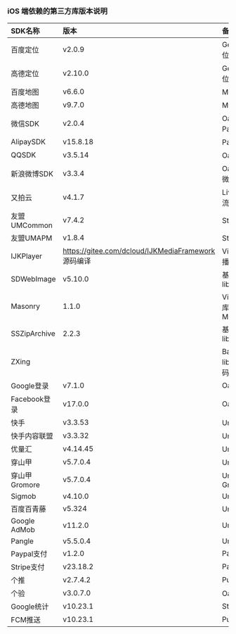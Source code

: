 ### iOS 端依赖的第三方库版本说明

|SDK名称|版本|备注（使用模块）|
|:--|:--|:--|
|百度定位|v2.0.9|Geolocation/百度定位模块 |
|高德定位|v2.10.0|Geolocation/高德定位 |
|百度地图|v6.6.0|Maps/百度地图 |
|高德地图|v9.7.0|Maps/高德地图 |
|微信SDK|v2.0.4|Oauth、Share、Payment/微信|
|AlipaySDK|v15.8.18|Payment/支付宝|
|QQSDK|v3.5.14|Oauth、Share/QQ|
|新浪微博SDK|v3.3.4|Oauth、Share/新浪微博|
|又拍云|v4.1.7|LivePusher（直播推流）|
|友盟UMCommon|v7.4.2|Statistic(友盟统计)|
|友盟UMAPM|v1.8.4|Statistic(友盟统计)|
|IJKPlayer|https://gitee.com/dcloud/IJKMediaFramework 源码编译|VideoPlayer（视频播放）|
|SDWebImage|v5.10.0|基础库/对应的库 libSDWebImage.a |
|Masonry|1.1.0|VideoPlayer/对应的库 Masonry.framework|
|SSZipArchive|2.2.3|基础库/对应的库 libcoreSupport.a|
| ZXing ||Barcode/对应的库 libDCUniZXing.a 源码已修改|
|Google登录|v7.1.0|Oauth/Google|
|Facebook登录|v17.0.0|Oauth/Facebook|
|快手|v3.3.53|UniAD/快手|
|快手内容联盟|v3.3.32|UniAD/快手内容联盟|
|优量汇|v4.14.45|UniAD/优量汇|
|穿山甲|v5.7.0.4|UniAD/穿山甲|
|穿山甲Gromore|v5.7.0.4|UniAD/穿山甲Gromore|
|Sigmob|v4.10.0|UniAD/Sigmob|
|百度百青藤|v5.324|UniAD/百度|
|Google AdMob|v11.2.0|UniAD/AdMob|
|Pangle|v5.5.0.4|UniAD/Pangle|
|Paypal支付|v1.2.0|Payment/Paypal|
|Stripe支付|v23.18.2|Payment/Stripe|
|个推|v2.7.4.2|Push/UniPush|
|个验|v3.0.7.0|Oauth/一键登录|
|Google统计|v10.23.1|Statistic/Google|
|FCM推送|v10.23.1|Push/FCM|
